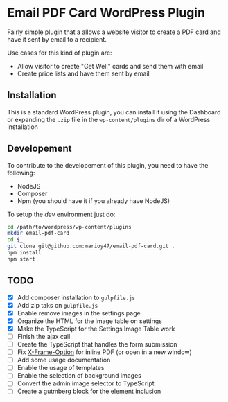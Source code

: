 # Email PDF Card WordPress Plugin

Fairly simple plugin that a allows a website visitor to create a PDF card and have it sent by email to a recipient.

Use cases for this kind of plugin are:

- Allow visitor to create "Get Well" cards and send them with email
- Create price lists and have them sent by email 

## Installation

This is a standard WordPress plugin, you can install it using the Dashboard or expanding the `.zip` file in the `wp-content/plugins` dir of a WordPress installation

## Developement

To contribute to the developement of this plugin, you need to have the following:

- NodeJS
- Composer
- Npm (you should have it if you already have NodeJS)

To setup the _dev_ environment just do:

```bash
cd /path/to/wordpress/wp-content/plugins
mkdir email-pdf-card
cd $_
git clone git@github.com:marioy47/email-pdf-card.git .
npm install
npm start
```

## TODO

- [x] Add composer installation to `gulpfile.js`
- [x] Add zip taks on `gulpfile.js` 
- [x] Enable remove images in the settings page
- [x] Organize the HTML for the image table on settings
- [x] Make the TypeScript for the Settings Image Table work 
- [ ] Finish the ajax call
- [ ] Create the TypeScript that handles the form submission 
- [ ] Fix [X-Frame-Option](https://developer.mozilla.org/es/docs/Web/HTTP/Headers/X-Frame-Options) for inline PDF (or open in a new window)
- [ ] Add some usage documentation
- [ ] Enable the usage of templates
- [ ] Enable the selection of background images
- [ ] Convert the admin image selector to TypeScript
- [ ] Create a gutmberg block for the element inclusion
